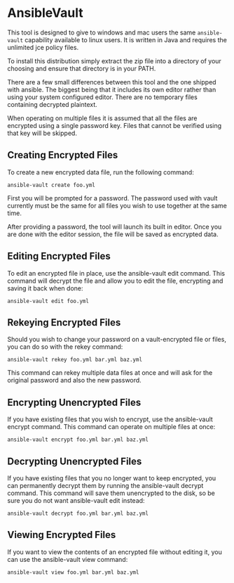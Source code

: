# AnsibleVault

This tool is designed to give to windows and mac users the same `ansible-vault` capability
available to linux users. It is written in Java and requires the unlimited jce policy files.

To install this distribution simply extract the zip file into a directory of your choosing
and ensure that directory is in your PATH.

There are a few small differences between this tool and the one shipped with ansible. The
biggest being that it includes its own editor rather than using your system configured
editor. There are no temporary files containing decrypted plaintext.

When operating on multiple files it is assumed that all the files are encrypted using a
single password key. Files that cannot be verified using that key will be skipped.


Creating Encrypted Files
------------------------

To create a new encrypted data file, run the following command:

```
ansible-vault create foo.yml
```

First you will be prompted for a password. The password used with vault currently must
be the same for all files you wish to use together at the same time.

After providing a password, the tool will launch its built in editor. Once you are done
with the editor session, the file will be saved as encrypted data.


Editing Encrypted Files
-----------------------

To edit an encrypted file in place, use the ansible-vault edit command. This command will
decrypt the file and allow you to edit the file, encrypting and saving it back when done:

```
ansible-vault edit foo.yml
```


Rekeying Encrypted Files
------------------------

Should you wish to change your password on a vault-encrypted file or files, you can do so
with the rekey command:

```
ansible-vault rekey foo.yml bar.yml baz.yml
```

This command can rekey multiple data files at once and will ask for the original password
and also the new password.


Encrypting Unencrypted Files
----------------------------

If you have existing files that you wish to encrypt, use the ansible-vault encrypt command.
This command can operate on multiple files at once:

```
ansible-vault encrypt foo.yml bar.yml baz.yml
```

Decrypting Unencrypted Files
----------------------------

If you have existing files that you no longer want to keep encrypted, you can permanently
decrypt them by running the ansible-vault decrypt command. This command will save them
unencrypted to the disk, so be sure you do not want ansible-vault edit instead:

```
ansible-vault decrypt foo.yml bar.yml baz.yml
```


Viewing Encrypted Files
-----------------------

If you want to view the contents of an encrypted file without editing it, you can use the
ansible-vault view command:

```
ansible-vault view foo.yml bar.yml baz.yml
```
